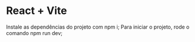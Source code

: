 # React + Vite

Instale as dependências do projeto com npm i;
Para iniciar o projeto, rode o comando npm run dev;
